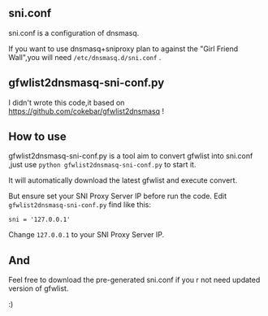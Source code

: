 ## sni.conf
sni.conf is a configuration of dnsmasq.

If you want to use dnsmasq+sniproxy plan to against the "Girl Friend Wall",you will need  `/etc/dnsmasq.d/sni.conf` .


## gfwlist2dnsmasq-sni-conf.py

I didn't wrote this code,it based on https://github.com/cokebar/gfwlist2dnsmasq !

## How to use 
gfwlist2dnsmasq-sni-conf.py is a tool aim to convert gfwlist into sni.conf ,just use `python gfwlist2dnsmasq-sni-conf.py` to start it.

It will automatically download the latest gfwlist and execute convert.

But ensure set your SNI Proxy Server IP before run the code. Edit `gfwlist2dnsmasq-sni-conf.py` find like this:


`sni = '127.0.0.1'`

Change `127.0.0.1` to your SNI Proxy Server IP.

## And

Feel free to download the pre-generated sni.conf if you r not need updated version of gfwlist.

:)


